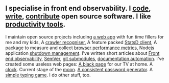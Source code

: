 ## I specialise in front end observability. I [code](https://github.com/omrilotan), [write](https://medium.com/@omrilotan), [contribute](https://github.com/search?q=is%3Apr+author%3Aomrilotan+-user%3Aomrilotan+-user%3Afiverr&type=Issues) open source software. I like [productivity tools](https://github.com/search?utf8=%E2%9C%93&q=productivity+user%3Aomrilotan&type=Repositories).

I maintain open source projects including [a web app](https://doowat.net) with fun time fillers for me and my kids, A [crawler recogniser](https://isbot.js.org), A feature packed [StatsD client](https://opensource.fiverr.com/node-statsd-client/#/), A package to measure and collect [browser performance metrics](https://github.com/fiverr/page-timing#readme), Nodejs application [shutdown management](https://github.com/omrilotan/graceful-shutdown). I've written short articles about [Front end observability](https://medium.com/fiverr-engineering/front-end-observability-a-practical-guide-to-browsers-error-monitoring-with-window-onerror-307f7a93deef), [SemVer](https://medium.com/fiverr-engineering/major-minor-patch-a5298e2e1798), [git submodules](https://medium.com/fiverr-engineering/working-with-git-submodules-ec6210801e07), [documentation automation](https://medium.com/fiverr-engineering/robots-writing-docs-3b9877e42c31). I've created some useless web pages: [A black page](https://omrilotan.com/black/) for our TV at home. A [clock](https://omrilotan.com/time/). Current stage of the [moon](https://omrilotan.com/moon/). [A consistent password generator](https://omrilotan.com/pwd/). A [simple typing game](https://omrilotan.com/reprint/). I do other stuff, too.
